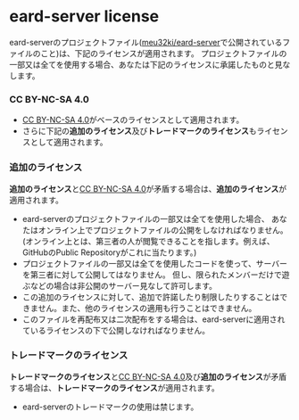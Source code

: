 # eard-server license
eard-serverのプロジェクトファイル([meu32ki/eard-server][]で公開されているファイルのこと)は、下記のライセンスが適用されます。
プロジェクトファイルの一部又は全てを使用する場合、あなたは下記のライセンスに承諾したものと見なします。


### CC BY-NC-SA 4.0
- [CC BY-NC-SA 4.0][]がベースのライセンスとして適用されます。
- さらに下記の**追加のライセンス**及び**トレードマークのライセンス**もライセンスとして適用されます。


### 追加のライセンス
**追加のライセンス**と[CC BY-NC-SA 4.0][]が矛盾する場合は、**追加のライセンス**が適用されます。
- eard-serverのプロジェクトファイルの一部又は全てを使用した場合、
  あなたはオンライン上でプロジェクトファイルの公開をしなければなりません。
  (オンライン上とは、第三者の人が閲覧できることを指します。例えば、GitHubのPublic Repositoryがこれに当たります。)
- プロジェクトファイルの一部又は全てを使用したコードを使って、サーバーを第三者に対して公開してはなりません。
  但し、限られたメンバーだけで遊ぶなどの場合は非公開のサーバー見なして許可します。
- この追加のライセンスに対して、追加で許諾したり制限したりすることはできません。また、他のライセンスの適用も行うことはできません。
- このファイルを再配布又は二次配布をする場合は、eard-serverに適用されているライセンスの下で公開しなければなりません。


### トレードマークのライセンス
**トレードマークのライセンス**と[CC BY-NC-SA 4.0][]及び**追加のライセンス**が矛盾する場合は、**トレードマークのライセンス**が適用されます。
- eard-serverのトレードマークの使用は禁じます。



[meu32ki/eard-server]: https://github.com/meu32ki/eard-server
[CC BY-NC-SA 4.0]: https://creativecommons.org/licenses/by-nc-sa/4.0/legalcode
